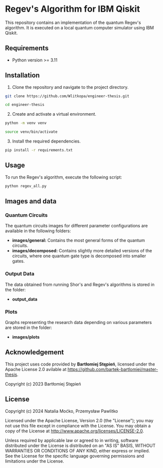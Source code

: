 # Regev's Algorithm for IBM Qiskit

This repository contains an implementation of the quantum Regev's algorithm. It is executed on a local quantum computer simulator using IBM Qiskit.

## Requirements

* Python version >= 3.11

## Installation

1. Clone the repository and navigate to the project directory.
```bash
git clone https://github.com/Wlitkopa/engineer-thesis.git

cd engineer-thesis
```

2. Create and activate a virtual environment.
```bash
python -m venv venv

source venv/bin/activate
```

3. Install the required dependencies.

```bash
pip install -r requirements.txt
```

## Usage

To run the Regev's algorithm, execute the following script:

```bash
python regev_all.py
```


## Images and data

### Quantum Circuits

The quantum circuits images for different parameter configurations are available in the following folders:

- **images/general:** Contains the most general forms of the quantum circuits.
- **images/decomposed:** Contains slightly more detailed versions of the circuits, where one quantum gate type is decomposed into smaller gates.

### Output Data

The data obtained from running Shor's and Regev's algorithms is stored in the folder:

- **output_data**

### Plots

Graphs representing the research data depending on various parameters are stored in the folder:

- **images/plots**

## Acknowledgement

This project uses code provided by **Bartłomiej Stępień**, licensed under the Apache License 2.0 avilable
at https://github.com/bartek-bartlomiej/master-thesis.

Copyright (c) 2023 Bartłomiej Stępień

## License

Copyright (c) 2024 Natalia Moćko, Przemysław Pawlitko

Licensed under the Apache License, Version 2.0 (the "License"); 
you may not use this file except in compliance with the License. 
You may obtain a copy of the License at http://www.apache.org/licenses/LICENSE-2.0.

Unless required by applicable law or agreed to in writing, software distributed under the License is distributed on 
an "AS IS" BASIS, WITHOUT WARRANTIES OR CONDITIONS OF ANY KIND, either express or implied. See the License for the 
specific language governing permissions and limitations under the License.